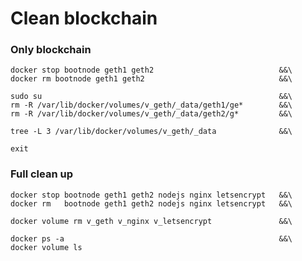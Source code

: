 # Clean blockchain

### Only blockchain

    docker stop bootnode geth1 geth2                            &&\
    docker rm bootnode geth1 geth2                              &&\

    sudo su                                                     &&\
    rm -R /var/lib/docker/volumes/v_geth/_data/geth1/ge*        &&\
    rm -R /var/lib/docker/volumes/v_geth/_data/geth2/g*         &&\
    
    tree -L 3 /var/lib/docker/volumes/v_geth/_data              &&\

    exit

### Full clean up

    docker stop bootnode geth1 geth2 nodejs nginx letsencrypt   &&\
    docker rm   bootnode geth1 geth2 nodejs nginx letsencrypt   &&\
    
    docker volume rm v_geth v_nginx v_letsencrypt               &&\
    
    docker ps -a                                                &&\
    docker volume ls
